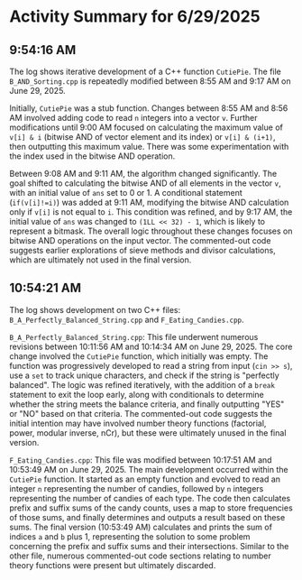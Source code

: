 # Activity Summary for 6/29/2025

## 9:54:16 AM
The log shows iterative development of a C++ function `CutiePie`.  The file `B_AND_Sorting.cpp` is repeatedly modified between 8:55 AM and 9:17 AM on June 29, 2025.

Initially, `CutiePie` was a stub function.  Changes between 8:55 AM and 8:56 AM involved adding code to read `n` integers into a vector `v`.  Further modifications until 9:00 AM focused on calculating the maximum value of `v[i] & i` (bitwise AND of vector element and its index) or `v[i] & (i+1)`, then outputting this maximum value.  There was some experimentation with the index used in the bitwise AND operation.

Between 9:08 AM and 9:11 AM, the algorithm changed significantly. The goal shifted to calculating the bitwise AND of all elements in the vector `v`, with an initial value of `ans` set to 0 or 1.  A conditional statement (`if(v[i]!=i)`) was added at 9:11 AM, modifying the bitwise AND calculation only if `v[i]` is not equal to `i`. This condition was refined, and by 9:17 AM, the initial value of `ans` was changed to `(1LL << 32) - 1`, which is likely to represent a bitmask.  The overall logic throughout these changes focuses on bitwise AND operations on the input vector.  The commented-out code suggests earlier explorations of sieve methods and divisor calculations, which are ultimately not used in the final version.


## 10:54:21 AM
The log shows development on two C++ files: `B_A_Perfectly_Balanced_String.cpp` and `F_Eating_Candies.cpp`.

`B_A_Perfectly_Balanced_String.cpp`: This file underwent numerous revisions between 10:11:56 AM and 10:14:34 AM on June 29, 2025.  The core change involved the `CutiePie` function, which initially was empty.  The function was progressively developed to read a string from input (`cin >> s`), use a `set` to track unique characters, and check if the string is "perfectly balanced". The logic was refined iteratively, with the addition of a `break` statement to exit the loop early, along with conditionals to determine whether the string meets the balance criteria, and finally outputting "YES" or "NO" based on that criteria.  The commented-out code suggests the initial intention may have involved number theory functions (factorial, power, modular inverse, nCr),  but these were ultimately unused in the final version.

`F_Eating_Candies.cpp`:  This file was modified between 10:17:51 AM and 10:53:49 AM on June 29, 2025. The main development occurred within the `CutiePie` function. It started as an empty function and evolved to read an integer `n` representing the number of candies, followed by `n` integers representing the number of candies of each type. The code then calculates prefix and suffix sums of the candy counts, uses a map to store frequencies of those sums, and finally determines and outputs a result based on these sums. The final version (10:53:49 AM) calculates and prints the sum of indices `a` and `b` plus 1, representing the solution to some problem concerning the prefix and suffix sums and their intersections.  Similar to the other file, numerous commented-out code sections relating to number theory functions were present but ultimately discarded.
